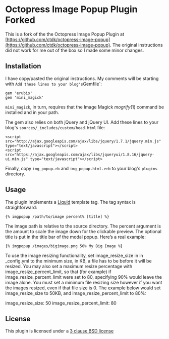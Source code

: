 # Octopress Image Popup Plugin Forked

This is a fork of the the Octopress Image Popup Plugin at [https://github.com/ctdk/octopress-image-popup](https://github.com/ctdk/octopress-image-popup). The original instructions did not work for me out of the box so I made some minor changes.

## Installation
I have copy/pasted the original instructions. My comments will be starting with `
Add these lines to your blog's `Gemfile`:

    gem 'erubis'
    gem 'mini_magick'

`mini_magick`, in turn, requires that the Image Magick *mogrify*(1) command
be installed and in your path.

The gem also relies on both jQuery and jQuery UI. Add these lines to your
blog's `sources/_includes/custom/head.html` file:

    <script src="http://ajax.googleapis.com/ajax/libs/jquery/1.7.1/jquery.min.js" type="text/javascript"></script>
    <script src="https://ajax.googleapis.com/ajax/libs/jqueryui/1.8.16/jquery-ui.min.js" type="text/javascript"></script>

Finally, copy `img_popup.rb` and `img_popup.html.erb` to your blog's
`plugins` directory.

## Usage

The plugin implements a [Liquid][] template tag. The tag syntax is
straighforward:

    {% imgpopup /path/to/image percent% [title] %}

The image path is relative to the source directory. The percent argument is the
amount to scale the image down for the clickable preview. The optional title is
put in the title bar of the modal popup. Here’s a real example:

    {% imgpopup /images/bigimage.png 50% My Big Image %}

To use the image resizing functionality, set image_resize_size in in _config.yml to the minimum size, in KB, a file has to be before it will be resized. You may also set a maximum resize percentage with image_resize_percent_limit, so that (for example) if image_resize_percent_limit were set to 80, specifying 90% would leave the image alone. You must set a minimum file resizing size however if you want the images resized, even if that file size is 0. The example below would set image_resize_size to 50KB, and image_resize_percent_limit to 80%:

image_resize_size: 50
image_resize_percent_limit: 80

## License

This plugin is licensed under a [3 clause BSD license][bsd-license]

[blog-image-popup]: http://brizzled.clapper.org/blog/2012/02/05/a-simple-octopress-image-popup-plugin/
[Octopress]: http://octopress.org/
[Liquid]: https://github.com/Shopify/liquid
[bsd-license]: http://opensource.org/licenses/BSD-3-Clause